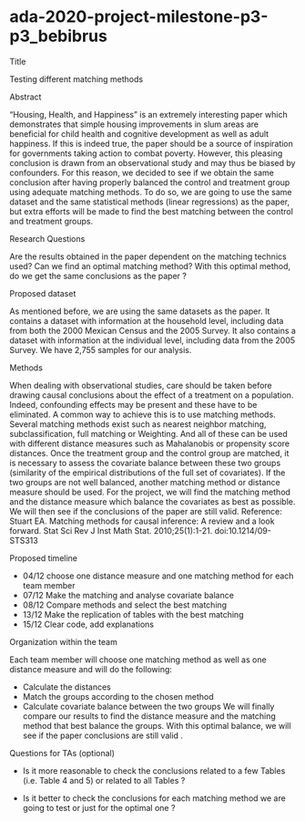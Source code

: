 # ada-2020-project-milestone-p3-p3_bebibrus

Title

Testing different matching methods


Abstract

“Housing,  Health, and Happiness” is an extremely interesting paper which demonstrates that simple housing improvements in slum areas are beneficial for child health and cognitive development as well as adult happiness. If this is indeed true, the paper should be a source of inspiration for governments taking action to combat poverty. However, this pleasing conclusion is drawn from an observational study and may thus be biased by confounders. 
For this reason, we decided to see if we obtain the same conclusion after having properly balanced the control and treatment group using adequate matching methods. To do so, we are going to use the same dataset and the same statistical methods (linear regressions) as the paper, but extra efforts will be made to find the best matching between the control and treatment groups.



Research Questions

Are the results obtained in the paper dependent on the matching technics used?
Can we find an optimal matching method? 
With this optimal method, do we get the same conclusions as the paper ? 


Proposed dataset

As mentioned before, we are using the same datasets as the paper. It contains a dataset with information at the household level, including data from both the 2000 Mexican Census and the 2005 Survey. It also contains a dataset with information at the individual level, including data from the 2005 Survey. We have 2,755 samples for our analysis. 


Methods

When dealing with observational studies, care should be taken before drawing causal conclusions about the effect of a treatment on a population. Indeed, confounding effects may be present and these have to be eliminated. A common way to achieve this is to use matching methods. Several matching methods exist such as nearest neighbor matching, subclassification, full matching or Weighting. And all of these can be used with different distance measures such as Mahalanobis or propensity score distances. Once the treatment group and the control group are matched, it is necessary to assess the covariate balance between these two groups (similarity of the empirical distributions of the full set of covariates). If the two groups are not well balanced, another matching method or distance measure should be used. For the project, we will find the matching method and the distance measure which balance the covariates as best as possible. We will then see if the conclusions of the paper are still valid.
Reference: Stuart EA. Matching methods for causal inference: A review and a look forward. Stat Sci Rev J Inst Math Stat. 2010;25(1):1-21. doi:10.1214/09-STS313


Proposed timeline

- 04/12 choose one distance measure and one matching method for each team member
- 07/12 Make the matching and analyse covariate balance  
- 08/12 Compare methods and select the best matching 
- 13/12 Make the replication of tables with the best matching 
- 15/12 Clear code, add explanations  


Organization within the team

Each team member will choose one matching method as well as one distance measure and will do the following:
- Calculate the distances
- Match the groups according to the chosen method 
- Calculate covariate balance between the two groups
We will finally compare our results to find the distance measure and the matching method that best balance the groups. With this optimal balance, we will see if the paper conclusions are still valid .
 
Questions for TAs (optional)

- Is it more reasonable to check the conclusions related to a few Tables (i.e. Table 4 and 5) or related to all Tables ?

- Is it better to check the conclusions for each matching method we are going to test or just for the optimal one ? 
